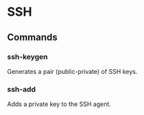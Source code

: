 # SSH

## Commands

### ssh-keygen

Generates a pair (public-private) of SSH keys.

### ssh-add

Adds a private key to the SSH agent.